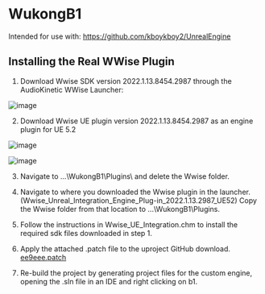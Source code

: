 # WukongB1

 Intended for use with: https://github.com/kboykboy2/UnrealEngine







## Installing the Real WWise Plugin

1. Download Wwise SDK version 2022.1.13.8454.2987 through the AudioKinetic WWise Launcher:

![image](https://github.com/user-attachments/assets/d6762e41-2a09-4950-aa94-49f9a5a1c853)


2. Download Wwise UE plugin version 2022.1.13.8454.2987 as an engine plugin for UE 5.2

![image](https://github.com/user-attachments/assets/0ea8fbe3-c9d9-4dce-8f2f-7cce0b2c1a72)

![image](https://github.com/user-attachments/assets/2ddd8838-7c85-4a12-b18a-8c4f00dbae8d)

3. Navigate to ...\WukongB1\Plugins\ and delete the Wwise folder.

4. Navigate to where you downloaded the Wwise plugin in the launcher. (Wwise_Unreal_Integration_Engine_Plug-in_2022.1.13.2987_UE52)
Copy the Wwise folder from that location to ...\WukongB1\Plugins\.

5. Follow the instructions in Wwise_UE_Integration.chm to install the required sdk files downloaded in step 1.

6. Apply the attached .patch file to the uproject GitHub download.  [ee9eee.patch](https://github.com/user-attachments/files/16751805/ee9eee.patch)

7. Re-build the project by generating project files for the custom engine, opening the .sln file in an IDE and right clicking on b1.
